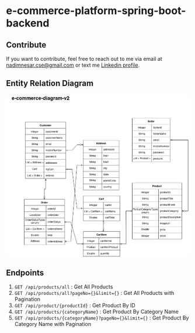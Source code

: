 # e-commerce-platform-spring-boot-backend

## Contribute
If you want to contribute, feel free to reach out to me via email at [nadimnesar.cse@gmail.com](mailto:nadimnesar.cse@gmail.com) or text me [Linkedin profile](https://www.linkedin.com/in/nadimnesar/).

## Entity Relation Diagram
<img src="/src/main/resources/static/img/e-commerce-diagram.drawio.png" alt="diagram">

## Endpoints
1. `GET /api/products/all` : Get All Products
2. `GET /api/products/all?pageNo={}&limit={}` : Get All Products with Pagination
2. `GET /api/product/{productId}` : Get Product By ID
3. `GET /api/products/{categoryName}` : Get Product By Category Name
4. `GET /api/products/{categoryName}?pageNo={}&limit={}` : Get Product By Category Name with Pagination